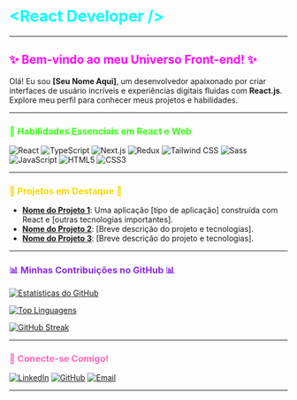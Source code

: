 # <span style="color: #00FFFF;">&lt;React Developer /&gt;</span>
---

## <span style="color: #FF00FF;">✨ Bem-vindo ao meu Universo Front-end! ✨</span>

Olá! Eu sou **[Seu Nome Aqui]**, um desenvolvedor apaixonado por criar interfaces de usuário incríveis e experiências digitais fluidas com **React.js**. Explore meu perfil para conhecer meus projetos e habilidades.

---

### <span style="color: #39FF14;">🚀 Habilidades Essenciais em React e Web</span>

![React](https://img.shields.io/badge/-React-61DAFB?style=for-the-badge&logo=react&logoColor=white)
![TypeScript](https://img.shields.io/badge/-TypeScript-3178C6?style=for-the-badge&logo=typescript&logoColor=white)
![Next.js](https://img.shields.io/badge/-Next.js-000000?style=for-the-badge&logo=next.js&logoColor=white)
![Redux](https://img.shields.io/badge/-Redux-764ABC?style=for-the-badge&logo=redux&logoColor=white)
![Tailwind CSS](https://img.shields.io/badge/-Tailwind_CSS-38B2AC?style=for-the-badge&logo=tailwind-css&logoColor=white)
![Sass](https://img.shields.io/badge/-Sass-CC6699?style=for-the-badge&logo=sass&logoColor=white)
![JavaScript](https://img.shields.io/badge/-JavaScript-F7DF1E?style=for-the-badge&logo=javascript&logoColor=black)
![HTML5](https://img.shields.io/badge/-HTML5-E34F26?style=for-the-badge&logo=html5&logoColor=white)
![CSS3](https://img.shields.io/badge/-CSS3-1572B6?style=for-the-badge&logo=css3&logoColor=white)

---

### <span style="color: #FFD700;">🌟 Projetos em Destaque 🌟</span>

* **[Nome do Projeto 1](Link_para_o_Projeto_1)**: Uma aplicação [tipo de aplicação] construída com React e [outras tecnologias importantes].
* **[Nome do Projeto 2](Link_para_o_Projeto_2)**: [Breve descrição do projeto e tecnologias].
* **[Nome do Projeto 3](Link_para_o_Projeto_3)**: [Breve descrição do projeto e tecnologias].

---

### <span style="color: #8A2BE2;">📊 Minhas Contribuições no GitHub 📊</span>

[![Estatísticas do GitHub](https://github-readme-stats.vercel.app/api?username=SEU_USERNAME&show_icons=true&theme=nord&hide_border=true&card_width=450)](https://github.com/anuraghazra/github-readme-stats)

[![Top Linguagens](https://github-readme-stats.vercel.app/api/top-langs/?username=SEU_USERNAME&layout=compact&theme=dark&hide_border=true&card_width=450)](https://github.com/anuraghazra/github-readme-stats)

[![GitHub Streak](https://github-profile-streak-stats.herokuapp.com/?user=SEU_USERNAME&theme=neon)](https://git.io/streak-stats)

---

### <span style="color: #FF69B4;">💬 Conecte-se Comigo!</span>

[![LinkedIn](https://img.shields.io/badge/LinkedIn-0A66C2?style=for-the-badge&logo=linkedin&logoColor=white)](https://www.linkedin.com/in/SEU_LINKEDIN/)
[![GitHub](https://img.shields.io/badge/GitHub-100000?style=for-the-badge&logo=github&logoColor=white)](https://github.com/SEU_USERNAME)
[![Email](https://img.shields.io/badge/Email-D14836?style=for-the-badge&logo=gmail&logoColor=white)](mailto:SEU_EMAIL@example.com)

---

